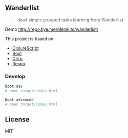
Wanderlist
----

> dead simple grouped tasks learning from Wunderlist

Demo http://repo.tiye.me/Memkits/wanderlist/

This project is based on:

* [ClojureScript](http://github.com/clojure/clojurescript/wiki/)
* [Boot](http://boot-clj.com)
* [Cirru](https://github.com/Cirru/boot-cirru-sepal)
* [Respo](https://github.com/mvc-works/respo).

### Develop

```bash
boot dev
# open target/index.html
```

```bash
boot advanced
# open target/index.html
```

## License

MIT
